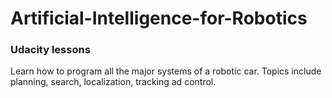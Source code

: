 # Artificial-Intelligence-for-Robotics

### Udacity lessons

Learn how to program all the major systems of a robotic car. Topics include planning, search, localization, tracking ad control.
